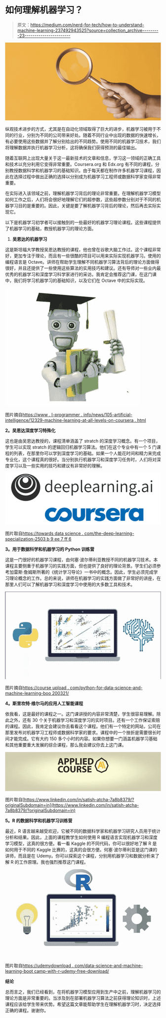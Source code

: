 # 如何理解机器学习？

> 原文：<https://medium.com/nerd-for-tech/how-to-understand-machine-learning-237492943525?source=collection_archive---------23----------------------->

![](img/952228a5754a4d9f616942ebd86f09cc.png)

纵观技术进步的方式，尤其是在自动化领域取得了巨大的进步，机器学习被用于不同的行业，分别为不同的公司带来好处。随着不同行业中出现的数据的快速增长，有必要使用这些数据并了解分别给出的不同趋势。使用不同的机器学习技术，我们将理解数据并执行机器学习分析，这将确保我们获得预测的最佳输出。

随着互联网上出现大量关于这一最新技术的文章和信息，学习这一领域的正确工具和技术以充分利用它变得非常重要。Coursera.org 和 Edx.org 有不同的课程，分别教授数据科学和机器学习的基础知识。由于每天都在制作许多机器学习课程，因此在选择过程中做出正确的选择以分别成为机器学习工程师或数据科学家变得非常重要。

在实际进入该领域之前，理解机器学习背后的理论非常重要。在理解机器学习模型如何工作之后，人们将会很好地理解它们的超参数，这些超参数分别对于不同的机器学习目的是重要的。因此，关键是要了解机器学习背后的理论，然后再去实际实现它。

以下是机器学习初学者可以接触到的一些最好的机器学习理论课程。这些课程提供了机器学习的基础，教授机器学习的理论方面。

1.  **吴恩达的机器学习**

这是斯坦福大学教授吴恩达教授的课程，他也曾在谷歌大脑工作过。这个课程非常好，更加专注于理论，而且有一些很酷的项目可以用来实际实现机器学习。使用的编程语言是 Octave。讲师在帮助学生理解不同机器学习算法背后的理论方面做得很好，并且还提供了一些使用这些算法的实用技巧和建议。还有导师对一些业内最优秀的机器学习和深度学习科学家进行的采访。我肯定会推荐这门课，在这门课中，我们将学习机器学习的基础知识，以及它们在 Octave 中的实际实现。

![](img/11b4b6d422e8d9bdfe05d64b9ad59383.png)

图片摘自[https://www . I-programmer . info/news/105-artificial-intelligence/12329-machine-learning-at-all-levels-on-coursera . html](https://www.i-programmer.info/news/105-artificial-intelligence/12329-machine-learning-at-all-levels-on-coursera.html)

**2。吴恩达深度学习特殊化**

这也是由吴恩达教授的，课程清单涵盖了 stratch 的深度学习概念。有一个项目，学生可以实现 stratch 的逻辑回归机器学习算法。他们在这个专业中有一个 5 门课程的列表，在那里你可以学到深度学习的基础。如果一个人能花时间和精力来完成专业化，这个课程真的很好。当分别执行机器学习和深度学习任务时，人们将对深度学习以及一些实用的技巧和建议有非常好的理解。

![](img/e21213612499b7188139945402553352.png)

图片取自[https://towards data science . com/the-deep-learning-specialization-2503 b 9 ee 7 ff 6](https://towardsdatascience.com/the-deep-learning-specialization-2503b9ee7ff6)

**3。用于数据科学和机器学习的 Python 训练营**

这是一门很好的机器学习课程，由何塞·波尔蒂利亚教授不同的机器学习技术。本课程主要侧重于机器学习的实践方面，但也提供了良好的理论背景。学生们必须参考加雷斯·詹姆斯所著的《统计学习导论》一书中的概念。因此，学生必须完成学习理论概念的工作。总的来说，讲师在机器学习的实践方面做了非常好的讲座，在那里人们可以了解机器学习和深度学习中使用的大多数工具和技术。

![](img/b7ee01f1d198a594038f3a639b93d142.png)

图片摘自[https://course upload . com/python-for-data-science-and-machine-learning-boo 200321/](https://courseupload.com/python-for-data-science-and-machine-learning-boo200321/)

**4。斯里坎特·维尔马的应用人工智能课程**

依我看，这是最好的课程之一。这门课讲授的内容非常清楚，学生很容易理解。除此之外，还有 30 个关于机器学习和深度学习的实时项目。还有一个工作保证索赔的课程。因此，我肯定会建议你去看看这个课程。他们有一个特定的网站，公司在那里发布对机器学习工程师或数据科学家的要求。课程中的一个挫折是需要很长时间才能完成。它有大约 150 多个小时的内容。如果你想要一门涵盖机器学习基础和其他重要重大发展的综合课程，那么我会建议你去上这门课。

![](img/7ded6130dac4271427ece7b52d479baa.png)

图片取自[https://www.linkedin.com/in/satish-atcha-7a8b8379/?originalSubdomain=in](https://www.linkedin.com/in/satish-atcha-7a8b8379/?originalSubdomain=in)

**5。R 的数据科学和机器学习训练营**

最近，R 语言越来越受欢迎，它被不同的数据科学家和机器学习研究人员用于统计分析和结果。因此，上面的课程教学生如何使用 R 编程语言实现机器学习和深度学习模型，这真的很方便。看一看 Kaggle 的不同代码，你可以很好地了解 R 是如何用于不同的 Kaggle 比赛的，这真的会很方便。何塞·波尔蒂利亚是这门课的讲师，而且是在 Udemy。你可以探索这个课程，分别用机器学习和数据分析来了解 R 的工作原理。我也强烈推荐这门课程。

![](img/d74f839c5c7f44b6addcd775c0292a3d.png)

图片取自[https://udemydownload . com/data-science-and-machine-learning-boot camp-with-r-udemy-free-download/](https://udemydownload.com/data-science-and-machine-learning-bootcamp-with-r-udemy-free-download/)

**结论**

总而言之，我们已经看到，在将机器学习模型应用到生产中之前，理解机器学习的理论方面是非常重要的。当涉及到在部署机器学习算法之前获得理论知识时，上述课程应该给学生带来优势。希望这篇文章能帮助学生在理解机器学习时，决定选择正确的课程。谢谢你。